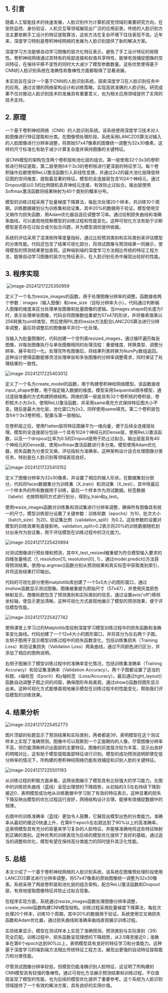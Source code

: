 ## 1.   引言

随着人工智能技术的快速发展，人脸识别作为计算机视觉领域的重要研究方向，在安防监控、身份验证、人机交互等领域展现出广泛的应用前景。传统的人脸识别方法主要依赖手工设计的特征提取算法，这些方法在复杂环境下往往表现不佳。近年来，深度学习特别是卷积神经网络的发展为人脸识别提供了新的解决方案。

深度学习方法能够自动学习图像的层次化特征表示，避免了手工设计特征的局限性。卷积神经网络通过其特有的局部连接和权值共享特性，能够有效捕捉图像的空间特征，在保持平移不变性的同时大大减少了模型参数数量。这些优势使得基于CNN的人脸识别系统在准确性和鲁棒性方面都取得了显著进展。

本实验旨在设计一个基于CNN的人脸识别系统，探索深度学习在人脸识别任务中的应用。通过合理的网络架构设计和训练策略，实现高效准确的人脸识别。研究成果不仅对推动人脸识别技术的发展具有重要意义，也为相关应用领域提供了实用的技术支持。

## 2.   原理

一个基于卷积神经网络（CNN）的人脸识别系统。该系统使用深度学习技术对人脸图像进行特征提取和分类。在图像预处理阶段，系统采用LANCZOS算法对输入的人脸图像进行分辨率调整，将原始57x47像素的图像统一调整为32x30像素，这样的尺寸标准化有助于减少计算复杂度并保持图像的关键特征。

该CNN模型的架构包含两个卷积层和池化层的组合。第一层使用32个3x3的卷积核进行特征提取，第二层使用64个3x3的卷积核进行更深层的特征学习。每个卷积操作后都使用ReLU激活函数引入非线性变换，并通过2x2的最大池化层降低特征图的空间维度，提取最显著的特征。模型的全连接层包含1024个神经元，通过Dropout层以0.5的比例随机丢弃神经元连接，有效防止过拟合。输出层使用Softmax激活函数将结果映射为40个类别的概率分布。

模型的训练过程采用了批量梯度下降算法，每批次处理20个样本，共训练10个周期。训练数据被划分为训练集和验证集，其中20%的数据用于验证。模型使用交叉熵作为损失函数，用Adam优化器自适应调整学习率。通过绘制损失曲线和准确率曲线，可以直观地观察模型的训练过程和性能变化。这种可视化方法有助于诊断模型是否存在过拟合或欠拟合问题，并为模型调优提供依据。

系统的评估采用了混淆矩阵等度量指标，通过比较预测类别和实际类别来评估模型的分类性能。代码还包含了结果可视化部分，将测试图像与预测结果一同展示，使得模型的预测结果更加直观。这种端到端的深度学习方法相比传统的特征工程方法，能够自动学习图像的层次化特征表示，在人脸识别任务中展现出较好的性能。

## 3.   程序实现

​                     ![image-20241217225350959](C:\Users\25689\AppData\Roaming\Typora\typora-user-images\image-20241217225350959.png)          

定义了一个名为resize_images的函数，用于处理图像分辨率的调整。函数接收两个参数：images（输入图像）和new_size（目标分辨率大小）。代码通过判断输入图像的维度来区分处理单张图像和批量图像的逻辑。当images.shape的长度为1时，表示处理单张图像，代码会将图像数组重塑为57x47的形状，并将像素值乘以256转换为uint8类型，然后使用PIL库的resize方法配合LANCZOS算法进行分辨率调整，最后将调整后的图像展平并归一化处理。

当输入为批量图像时，代码创建一个空列表resized_images，通过循环遍历每张图像，对每张图像执行与单张图像相同的处理流程：重塑维度、转换类型、调整分辨率、展平和归一化。处理完所有图像后，将结果列表转换为NumPy数组返回。这种设计使得函数能够灵活处理单张和多张图像的分辨率调整需求，同时保证了处理结果的一致性。

 ![image-20241217225403012](C:\Users\25689\AppData\Roaming\Typora\typora-user-images\image-20241217225403012.png)

定义了一个名为create_model的函数，用于构建卷积神经网络模型。该函数接收input_shape参数，用于指定输入数据的维度。模型采用Sequential顺序模型，通过逐层堆叠的方式构建网络结构。网络的第一层是具有32个卷积核的卷积层，卷积核大小为3x3，使用ReLU激活函数，并采用same填充方式保持特征图大小不变。随后是最大池化层，池化窗口为2x2，同样使用same填充。第二个卷积层包含64个3x3卷积核，配置与第一层相似。

在卷积层之后，使用Flatten层将特征图展平为一维向量，便于后续全连接层处理。模型的全连接部分包括一个具有1024个神经元的Dense层，使用ReLU激活函数，以及一个dropout比率为0.5的Dropout层用于防止过拟合。输出层是具有40个神经元的Dense层，使用softmax激活函数进行多分类。模型使用Adam优化器，损失函数为分类交叉熵，评估指标为准确率。这种架构设计适合处理图像分类任务，特别是在人脸识别等领域表现良好。

 ![image-20241217225413152](C:\Users\25689\AppData\Roaming\Typora\typora-user-images\image-20241217225413152.png)

定义了图像分辨率为32x30像素，并设置了相应的输入形状。在数据集划分部分，代码将faces数据集分为训练集（X_train）和测试集（X_test），其中除最后一个样本外的所有数据用于训练，最后一个样本作为测试数据。标签数据（labels）也按照相同方式进行划分，得到y_train和y_test。

使用resize_images函数对训练集和测试集进行分辨率调整，确保所有图像具有统一的尺寸。模型训练部分设置了关键参数：训练轮数（epochs）为10，批次大小（batch_size）为20，验证集比例（validation_split）为0.2。这些参数的设置对模型的训练效果有直接影响，validation_split=0.2表示将20%的训练数据随机划分出来作为验证集，用于评估模型在训练过程中的泛化能力。

 ![image-20241217225420894](C:\Users\25689\AppData\Roaming\Typora\typora-user-images\image-20241217225420894.png)

对测试图像进行预处理和预测，其中X_test_resized被重塑为符合模型输入要求的四维张量格式（1, resolution[1], resolution[0], 1），通过model.predict()方法获得预测结果。使用np.argmax()函数分别从预测结果和真实标签中获取类别索引，并将这些结果打印输出。

代码的可视化部分使用matplotlib库创建了一个5x5大小的图形窗口，通过imshow函数显示测试图像。图像被重塑为原始尺寸（57x47），并使用灰度颜色映射显示。图像标题包含了预测类别和实际类别的信息，通过设置axis('off')移除坐标轴，使显示更加清晰。这种可视化方式直观地展示了模型的预测效果，便于评估模型性能。

 ![image-20241217225427742](C:\Users\25689\AppData\Roaming\Typora\typora-user-images\image-20241217225427742.png)

使用课堂上学习过的Matplotlib库绘制深度学习模型训练过程中的损失函数和准确率变化曲线。代码创建了一个12x4大小的图形窗口，并将其分为左右两个子图。左侧子图用于显示模型训练过程中的损失函数变化，包括训练集损失（Training Loss）和验证集损失（Validation Loss）两条曲线，通过不同颜色进行区分，并添加了相应的图例说明。

右侧子图展示了模型训练过程中的准确率变化情况，包括训练集准确率（Training Accuracy）和验证集准确率（Validation Accuracy）。两个子图都设置了适当的标题、x轴标签（Epoch）和y轴标签（Loss/Accuracy）。最后通过tight_layout()函数自动调整子图之间的间距，确保图形布局美观，通过show()函数将图形显示出来。这种可视化方式能够直观地展示模型在训练过程中的性能变化，帮助我们评估模型的训练效果。

## 4.   结果分析

 ![image-20241217225452773](C:\Users\25689\AppData\Roaming\Typora\typora-user-images\image-20241217225452773.png)

图片顶部的标题显示了预测结果和实际类别，两者都是39，表明模型在这个测试样本上实现了准确预测。图像中可以观察到一个正面朝向的人像，尽管图像分辨率不高，但仍能清晰辨识出面部的主要特征。图像的灰度层次较为丰富，显示出良好的明暗对比，这有助于模型提取面部特征进行识别。模型的成功预测说明即使在低分辨率的情况下，所构建的卷积神经网络仍能有效捕捉和识别人脸的关键特征。

 ![image-20241217225501193](C:\Users\25689\AppData\Roaming\Typora\typora-user-images\image-20241217225501193.png)

从训练过程的积极方面来看，这两张图展示了模型具有比较强大的学习能力。左图中的训练损失曲线（蓝线）呈现出理想的下降趋势，从初始的3.5左右持续下降到接近0，表明模型成功地从训练数据中学习到了有效的特征表示。这种显著的损失下降反映出模型的优化过程运行良好，网络结构设计合理，能够有效捕捉数据中的规律。

右图中的训练准确率（蓝线）更加令人鼓舞，它展现出模型出色的分类能力。准确率从最初的接近0快速上升，在第6个epoch左右就达到了90%以上的高准确率。这表明模型具有充分的容量来学习复杂的人脸特征，并能够准确地将这些特征映射到正确的类别。这种优秀的训练表现为后续的模型优化提供了良好的基础，通过适当的调整和优化，模型有望在保持高分类能力的同时提升其泛化性能。

## 5.   总结

本文介绍了一个基于卷积神经网络的人脸识别系统，该系统在图像预处理阶段使用LANCZOS算法进行分辨率调整，将57x47像素的原始图像统一调整为32x30像素。系统采用了两层卷积层和池化层的组合架构，配合ReLU激活函数和Dropout层，有效地提取图像特征并防止过拟合现象。

在程序实现方面，系统通过resize_images函数处理图像分辨率调整，create_model函数构建CNN模型结构。训练过程采用批量梯度下降算法，每批次处理20个样本，训练10个周期，其中20%的数据用于验证。系统使用交叉熵损失函数和Adam优化器，通过损失曲线和准确率曲线直观展示训练过程。

实验结果显示，模型在测试样本上实现了准确预测，预测类别与实际类别（39）完全匹配。训练过程中，损失函数呈现理想的下降趋势，从3.5降至接近0；准确率在第6个epoch达到90%以上，表明模型具有良好的特征学习和分类能力。这种基于深度学习的端到端方法相比传统特征工程方法，展现出更强的自动特征提取能力和分类性能。

尽管测试图像分辨率较低，但模型仍能准确识别人脸特征，这证明了所构建的CNN模型具有较强的鲁棒性。通过可视化方法展示预测结果和训练过程，不仅直观呈现了模型的性能，也为后续的模型优化提供了重要参考。这个系统为人脸识别领域提供了一个有效的解决方案，具有良好的实用价值。
